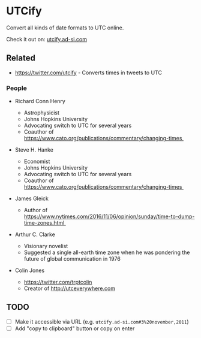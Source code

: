 # UTCify

Convert all kinds of date formats to UTC online.

Check it out on: [utcify.ad-si.com](https://utcify.ad-si.com)


## Related

- https://twitter.com/utcify - Converts times in tweets to UTC


### People

- Richard Conn Henry
    - Astrophysicist
    - Johns Hopkins University
    - Advocating switch to UTC for several years
    - Coauthor of https://www.cato.org/publications/commentary/changing-times 

- Steve H. Hanke
    - Economist
    - Johns Hopkins University
    - Advocating switch to UTC for several years
    - Coauthor of https://www.cato.org/publications/commentary/changing-times 

- James Gleick
    - Author of https://www.nytimes.com/2016/11/06/opinion/sunday/time-to-dump-time-zones.html 

- Arthur C. Clarke
    - Visionary novelist
    - Suggested a single all-earth time zone
      when he was pondering the future of global communication in 1976 

- Colin Jones
    - https://twitter.com/trptcolin
    - Creator of http://utceverywhere.com



## TODO

- [ ] Make it accessible via URL (e.g. `utcify.ad-si.com#3%20november,2011`)
- [ ] Add "copy to clipboard" button or copy on enter
